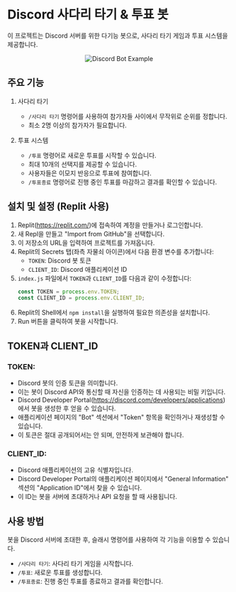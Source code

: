 # Discord 사다리 타기 & 투표 봇

이 프로젝트는 Discord 서버를 위한 다기능 봇으로, 사다리 타기 게임과 투표 시스템을 제공합니다.

<div align="center">
  <img src="https://github.com/user-attachments/assets/027bf661-0567-4a3a-908a-151c8d7985fb" alt="Discord Bot Example" />
</div>

## 주요 기능

1. 사다리 타기
   - `/사다리 타기` 명령어를 사용하여 참가자들 사이에서 무작위로 순위를 정합니다.
   - 최소 2명 이상의 참가자가 필요합니다.

2. 투표 시스템
   - `/투표` 명령어로 새로운 투표를 시작할 수 있습니다.
   - 최대 10개의 선택지를 제공할 수 있습니다.
   - 사용자들은 이모지 반응으로 투표에 참여합니다.
   - `/투표종료` 명령어로 진행 중인 투표를 마감하고 결과를 확인할 수 있습니다.

## 설치 및 설정 (Replit 사용)

1. Replit(https://replit.com/)에 접속하여 계정을 만들거나 로그인합니다.
2. 새 Repl을 만들고 "Import from GitHub"을 선택합니다.
3. 이 저장소의 URL을 입력하여 프로젝트를 가져옵니다.
4. Replit의 Secrets 탭(좌측 자물쇠 아이콘)에서 다음 환경 변수를 추가합니다:
   - `TOKEN`: Discord 봇 토큰
   - `CLIENT_ID`: Discord 애플리케이션 ID
5. `index.js` 파일에서 `TOKEN`과 `CLIENT_ID`를 다음과 같이 수정합니다:
   ```javascript
   const TOKEN = process.env.TOKEN;
   const CLIENT_ID = process.env.CLIENT_ID;
   ```
6. Replit의 Shell에서 `npm install`을 실행하여 필요한 의존성을 설치합니다.
7. Run 버튼을 클릭하여 봇을 시작합니다.

## TOKEN과 CLIENT_ID

### TOKEN:
- Discord 봇의 인증 토큰을 의미합니다.
- 이는 봇이 Discord API와 통신할 때 자신을 인증하는 데 사용되는 비밀 키입니다.
- Discord Developer Portal(https://discord.com/developers/applications)에서 봇을 생성한 후 얻을 수 있습니다.
- 애플리케이션 페이지의 "Bot" 섹션에서 "Token" 항목을 확인하거나 재생성할 수 있습니다.
- 이 토큰은 절대 공개되어서는 안 되며, 안전하게 보관해야 합니다.

### CLIENT_ID:
- Discord 애플리케이션의 고유 식별자입니다.
- Discord Developer Portal의 애플리케이션 페이지에서 "General Information" 섹션의 "Application ID"에서 찾을 수 있습니다.
- 이 ID는 봇을 서버에 초대하거나 API 요청을 할 때 사용됩니다.

## 사용 방법

봇을 Discord 서버에 초대한 후, 슬래시 명령어를 사용하여 각 기능을 이용할 수 있습니다.

- `/사다리 타기`: 사다리 타기 게임을 시작합니다.
- `/투표`: 새로운 투표를 생성합니다.
- `/투표종료`: 진행 중인 투표를 종료하고 결과를 확인합니다.
